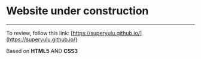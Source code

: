 # Website under construction  
----  
To review, follow this link: [https://superyulu.github.io/](https://superyulu.github.io/)  

Based on **HTML5** AND **CSS3**  


